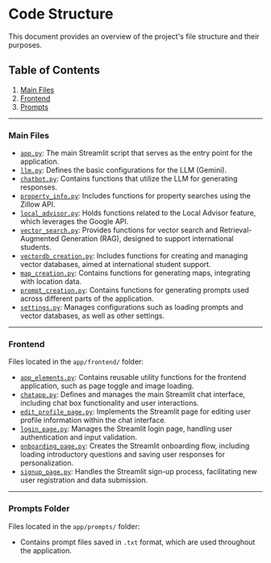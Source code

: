 # Code Structure

This document provides an overview of the project's file structure and their purposes.

## Table of Contents
1. [Main Files](#main-files)
2. [Frontend](#frontend)
3. [Prompts](#prompts-folder)

---

### Main Files

- [`app.py`](./app.py): The main Streamlit script that serves as the entry point for the application.
- [`llm.py`](./llm.py): Defines the basic configurations for the LLM (Gemini).
- [`chatbot.py`](./chatbot.py): Contains functions that utilize the LLM for generating responses.
- [`property_info.py`](./property_info.py): Includes functions for property searches using the Zillow API.
- [`local_advisor.py`](./local_advisor.py): Holds functions related to the Local Advisor feature, which leverages the Google API.
- [`vector_search.py`](./vector_search.py): Provides functions for vector search and Retrieval-Augmented Generation (RAG), designed to support international students.
- [`vectordb_creation.py`](./vectordb_creation.py): Includes functions for creating and managing vector databases, aimed at international student support.
- [`map_creation.py`](./map_creation.py): Contains functions for generating maps, integrating with location data.
- [`prompt_creation.py`](./prompt_creation.py): Contains functions for generating prompts used across different parts of the application.
- [`settings.py`](./settings.py): Manages configurations such as loading prompts and vector databases, as well as other settings.

---

### Frontend

Files located in the `app/frontend/` folder:
- [`app_elements.py`](./app/frontend/app_elements.py): Contains reusable utility functions for the frontend application, such as page toggle and image loading.
- [`chatapp.py`](./app/frontend/chatapp.py): Defines and manages the main Streamlit chat interface, including chat box functionality and user interactions.
- [`edit_profile_page.py`](./app/frontend/edit_profile_page.py): Implements the Streamlit page for editing user profile information within the chat interface.
- [`login_page.py`](./app/frontend/login_page.py): Manages the Streamlit login page, handling user authentication and input validation.
- [`onboarding_page.py`](./app/frontend/onboarding_page.py): Creates the Streamlit onboarding flow, including loading introductory questions and saving user responses for personalization.
- [`signup_page.py`](./app/frontend/signup_page.py): Handles the Streamlit sign-up process, facilitating new user registration and data submission.

---

### Prompts Folder

Files located in the `app/prompts/` folder:
- Contains prompt files saved in `.txt` format, which are used throughout the application.
